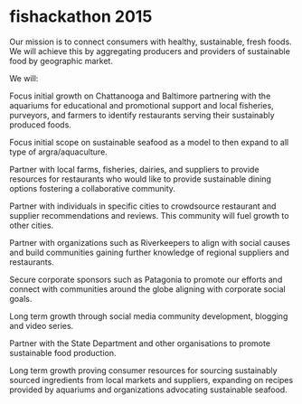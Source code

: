 # fishackathon 2015

Our mission is to connect consumers with healthy, sustainable, fresh foods. We will achieve this by aggregating producers and providers of sustainable food by geographic market.

We will:

Focus initial growth on Chattanooga and Baltimore partnering with the aquariums for educational and promotional support and local fisheries, purveyors, and farmers to identify restaurants serving their sustainably produced foods. 

Focus initial scope on sustainable seafood as a model to then expand to all type of argra/aquaculture. 

Partner with local farms, fisheries, dairies, and suppliers to provide resources for restaurants who would like to provide sustainable dining options fostering a collaborative community.

Partner with individuals in specific cities to crowdsource restaurant and supplier recommendations and reviews. This community will fuel growth to other cities. 

Partner with organizations such as Riverkeepers to align with social causes and build communities gaining further knowledge of regional suppliers and restaurants. 

Secure corporate sponsors such as Patagonia to promote our efforts and connect with communities around the globe aligning with corporate social goals.

Long term growth through social media community development, blogging and video series. 

Partner with the State Department and other organisations to promote sustainable food production. 

Long term growth proving consumer resources for sourcing sustainably sourced ingredients from local markets and suppliers, expanding on recipes provided by aquariums and organizations advocating sustainable seafood.

